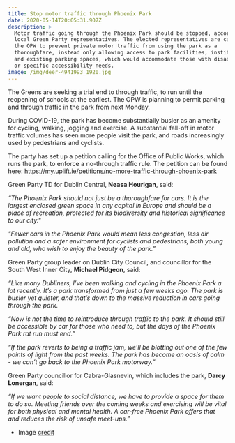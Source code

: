 ```yaml
---
title: Stop motor traffic through Phoenix Park
date: 2020-05-14T20:05:31.907Z
description: >
  Motor traffic going through the Phoenix Park should be stopped, according to
  local Green Party representatives. The elected representatives are calling on
  the OPW to prevent private motor traffic from using the park as a
  thoroughfare, instead only allowing access to park facilities, institutions,
  and existing parking spaces, which would accommodate those with disabilities
  or specific accessibility needs.
image: /img/deer-4941993_1920.jpg
---
```

The Greens are seeking a trial end to through traffic, to run until the reopening of schools at the earliest. The OPW is planning to permit parking and through traffic in the park from next Monday.

During COVID-19, the park has become substantially busier as an amenity for cycling, walking, jogging and exercise. A substantial fall-off in motor traffic volumes has seen more people visit the park, and roads increasingly used by pedestrians and cyclists.

The party has set up a petition calling for the Office of Public Works, which runs the park, to enforce a no-through traffic rule. The petition can be found here: <https://my.uplift.ie/petitions/no-more-traffic-through-phoenix-park>

Green Party TD for Dublin Central, **Neasa Hourigan**, said:

_“The Phoenix Park should not just be a thoroughfare for cars. It is the largest enclosed green space in any capital in Europe and should be a place of recreation, protected for its biodiversity and historical significance to our city."_

_"Fewer cars in the Phoenix Park would mean less congestion, less air pollution and a safer environment for cyclists and pedestrians, both young and old, who wish to enjoy the beauty of the park.”_

Green Party group leader on Dublin City Council, and councillor for the South West Inner City, **Michael Pidgeon**, said:

_“Like many Dubliners, I’ve been walking and cycling in the Phoenix Park a lot recently. It’s a park transformed from just a few weeks ago. The park is busier yet quieter, and that’s down to the massive reduction in cars going through the park._

_“Now is not the time to reintroduce through traffic to the park. It should still be accessible by car for those who need to, but the days of the Phoenix Park rat run must end.”_

_“If the park reverts to being a traffic jam, we’ll be blotting out one of the few points of light from the past weeks. The park has become an oasis of calm - we can’t go back to the Phoenix Park motorway.”_

Green Party councillor for Cabra-Glasnevin, which includes the park, **Darcy Lonergan**, said:

_“If we want people to social distance, we have to provide a space for them to do so. Meeting friends over the coming weeks and exercising will be vital for both physical and mental health. A car-free Phoenix Park offers that and reduces the risk of unsafe meet-ups.”_

* Image [credit](<https://pixabay.com/photos/deer-animal-park-nature-4941993/ >)
